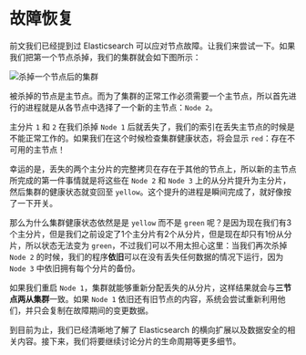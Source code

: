 # 故障恢复

前文我们已经提到过 Elasticsearch 可以应对节点故障。让我们来尝试一下。如果我们把第一个节点杀掉，我们的集群就会如下图所示：

![杀掉一个节点后的集群](../images/02-06_node_failure.png)

被杀掉的节点是主节点。而为了集群的正常工作必须需要一个主节点，所以首先进行的进程就是从各节点中选择了一个新的主节点：`Node 2`。

主分片 `1` 和 `2` 在我们杀掉 `Node 1` 后就丢失了，我们的索引在丢失主节点的时候是不能正常工作的。如果我们在这个时候检查集群健康状态，将会显示 `red`：存在不可用的主节点！

幸运的是，丢失的两个主分片的完整拷贝在存在于其他的节点上，所以新的主节点所完成的第一件事情就是将这些在 `Node 2` 和 `Node 3` 上的从分片提升为主分片，然后集群的健康状态就变回至 `yellow`。这个提升的进程是瞬间完成了，就好像按了一下开关。

那么为什么集群健康状态依然是是 `yellow` 而不是 `green` 呢？是因为现在我们有3个主分片，但是我们之前设定了1个主分片有2个从分片，但是现在却只有1份从分片，所以状态无法变为 `green`，不过我们可以不用太担心这里：当我们再次杀掉 `Node 2` 的时候，我们的程序**依旧**可以在没有丢失任何数据的情况下运行，因为 `Node 3` 中依旧拥有每个分片的备份。

如果我们重启 `Node 1`，集群就能够重新分配丢失的从分片，这样结果就会与**三节点两从集群**一致。如果 `Node 1` 依旧还有旧节点的内容，系统会尝试重新利用他们，并只会复制在故障期间的变更数据。

到目前为止，我们已经清晰地了解了 Elasticsearch 的横向扩展以及数据安全的相关内容。接下来，我们将要继续讨论分片的生命周期等更多细节。
